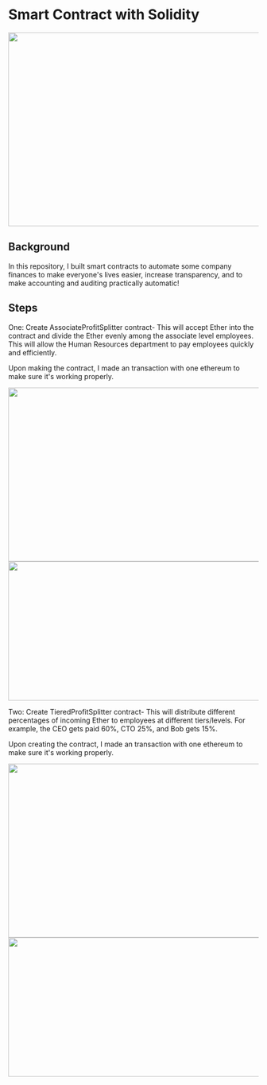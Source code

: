# Smart Contract with Solidity

<p align="center">
<img src="https://user-images.githubusercontent.com/62320593/99928742-6f9da700-2d18-11eb-901f-9b941dddf473.jpg" width="800" height="390"/>
</p>

## Background
In this repository, I built smart contracts to automate some company finances to make everyone's lives easier, increase transparency, and to make accounting and auditing practically automatic!

## Steps
One: Create AssociateProfitSplitter contract- This will accept Ether into the contract and divide the Ether evenly among the associate level employees. This will allow the Human Resources department to pay employees quickly and efficiently.

Upon making the contract, I made an transaction with one ethereum to make sure it's working properly.

<img src="https://user-images.githubusercontent.com/62320593/99929757-631b4d80-2d1c-11eb-9bc6-db102561c6f2.png" width="800" height="350"/>
<img src="https://user-images.githubusercontent.com/62320593/99929860-c6a57b00-2d1c-11eb-9ee4-c9621ee9ce35.png" width="800" height="280"/>

Two: Create TieredProfitSplitter contract- This will distribute different percentages of incoming Ether to employees at different tiers/levels. For example, the CEO gets paid 60%, CTO 25%, and Bob gets 15%.

Upon creating the contract, I made an transaction with one ethereum to make sure it's working properly.

<img src="https://user-images.githubusercontent.com/62320593/99930635-c35fbe80-2d1f-11eb-940c-5c2b291a8e70.png" width="800" height="350"/>
<img src="https://user-images.githubusercontent.com/62320593/99930641-c9559f80-2d1f-11eb-9fd8-8e5b559633ff.png" width="800" height="280"/>




